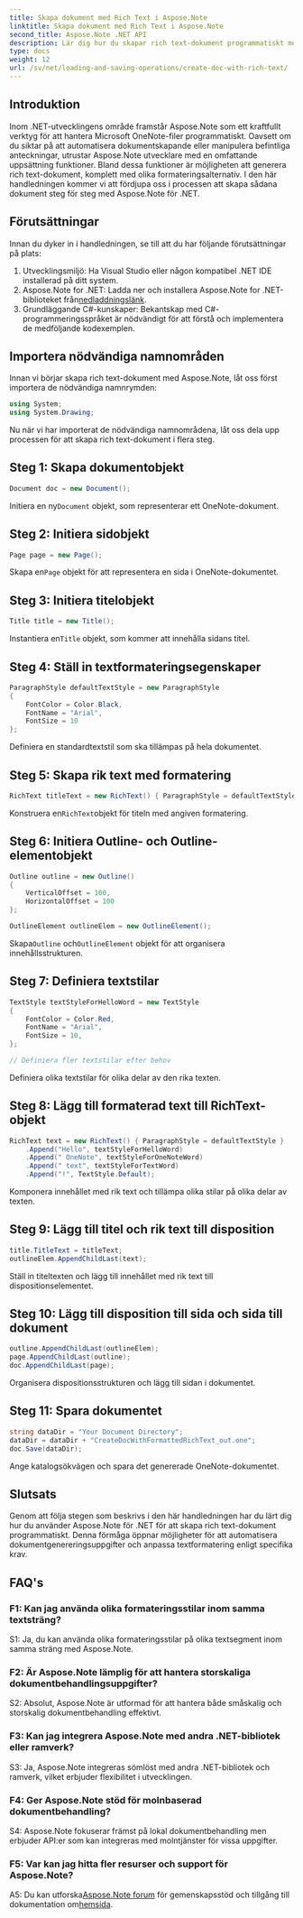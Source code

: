 ```yaml
---
title: Skapa dokument med Rich Text i Aspose.Note
linktitle: Skapa dokument med Rich Text i Aspose.Note
second_title: Aspose.Note .NET API
description: Lär dig hur du skapar rich text-dokument programmatiskt med Aspose.Note för .NET. Steg-för-steg guide med kodexempel.
type: docs
weight: 12
url: /sv/net/loading-and-saving-operations/create-doc-with-rich-text/
---
```

## Introduktion

Inom .NET-utvecklingens område framstår Aspose.Note som ett kraftfullt verktyg för att hantera Microsoft OneNote-filer programmatiskt. Oavsett om du siktar på att automatisera dokumentskapande eller manipulera befintliga anteckningar, utrustar Aspose.Note utvecklare med en omfattande uppsättning funktioner. Bland dessa funktioner är möjligheten att generera rich text-dokument, komplett med olika formateringsalternativ. I den här handledningen kommer vi att fördjupa oss i processen att skapa sådana dokument steg för steg med Aspose.Note för .NET.

## Förutsättningar

Innan du dyker in i handledningen, se till att du har följande förutsättningar på plats:

1. Utvecklingsmiljö: Ha Visual Studio eller någon kompatibel .NET IDE installerad på ditt system.
2.  Aspose.Note for .NET: Ladda ner och installera Aspose.Note for .NET-biblioteket från[nedladdningslänk](https://releases.aspose.com/note/net/).
3. Grundläggande C#-kunskaper: Bekantskap med C#-programmeringsspråket är nödvändigt för att förstå och implementera de medföljande kodexemplen.

## Importera nödvändiga namnområden

Innan vi börjar skapa rich text-dokument med Aspose.Note, låt oss först importera de nödvändiga namnrymden:

```csharp
using System;
using System.Drawing;
```

Nu när vi har importerat de nödvändiga namnområdena, låt oss dela upp processen för att skapa rich text-dokument i flera steg.

## Steg 1: Skapa dokumentobjekt

```csharp
Document doc = new Document();
```

 Initiera en ny`Document` objekt, som representerar ett OneNote-dokument.

## Steg 2: Initiera sidobjekt

```csharp
Page page = new Page();
```

 Skapa en`Page` objekt för att representera en sida i OneNote-dokumentet.

## Steg 3: Initiera titelobjekt

```csharp
Title title = new Title();
```

 Instantiera en`Title` objekt, som kommer att innehålla sidans titel.

## Steg 4: Ställ in textformateringsegenskaper

```csharp
ParagraphStyle defaultTextStyle = new ParagraphStyle
{
    FontColor = Color.Black,
    FontName = "Arial",
    FontSize = 10
};
```

Definiera en standardtextstil som ska tillämpas på hela dokumentet.

## Steg 5: Skapa rik text med formatering

```csharp
RichText titleText = new RichText() { ParagraphStyle = defaultTextStyle }.Append("Title!");
```

 Konstruera en`RichText`objekt för titeln med angiven formatering.

## Steg 6: Initiera Outline- och Outline-elementobjekt

```csharp
Outline outline = new Outline()
{
    VerticalOffset = 100,
    HorizontalOffset = 100
};

OutlineElement outlineElem = new OutlineElement();
```

 Skapa`Outline` och`OutlineElement` objekt för att organisera innehållsstrukturen.

## Steg 7: Definiera textstilar

```csharp
TextStyle textStyleForHelloWord = new TextStyle
{
    FontColor = Color.Red,
    FontName = "Arial",
    FontSize = 10,
};

// Definiera fler textstilar efter behov
```

Definiera olika textstilar för olika delar av den rika texten.

## Steg 8: Lägg till formaterad text till RichText-objekt

```csharp
RichText text = new RichText() { ParagraphStyle = defaultTextStyle }
    .Append("Hello", textStyleForHelloWord)
    .Append(" OneNote", textStyleForOneNoteWord)
    .Append(" text", textStyleForTextWord)
    .Append("!", TextStyle.Default);
```

Komponera innehållet med rik text och tillämpa olika stilar på olika delar av texten.

## Steg 9: Lägg till titel och rik text till disposition

```csharp
title.TitleText = titleText;
outlineElem.AppendChildLast(text);
```

Ställ in titeltexten och lägg till innehållet med rik text till dispositionselementet.

## Steg 10: Lägg till disposition till sida och sida till dokument

```csharp
outline.AppendChildLast(outlineElem);
page.AppendChildLast(outline);
doc.AppendChildLast(page);
```

Organisera dispositionsstrukturen och lägg till sidan i dokumentet.

## Steg 11: Spara dokumentet

```csharp
string dataDir = "Your Document Directory";
dataDir = dataDir + "CreateDocWithFormattedRichText_out.one";
doc.Save(dataDir);
```

Ange katalogsökvägen och spara det genererade OneNote-dokumentet.

## Slutsats

Genom att följa stegen som beskrivs i den här handledningen har du lärt dig hur du använder Aspose.Note för .NET för att skapa rich text-dokument programmatiskt. Denna förmåga öppnar möjligheter för att automatisera dokumentgenereringsuppgifter och anpassa textformatering enligt specifika krav.

## FAQ's

### F1: Kan jag använda olika formateringsstilar inom samma textsträng?

S1: Ja, du kan använda olika formateringsstilar på olika textsegment inom samma sträng med Aspose.Note.

### F2: Är Aspose.Note lämplig för att hantera storskaliga dokumentbehandlingsuppgifter?

S2: Absolut, Aspose.Note är utformad för att hantera både småskalig och storskalig dokumentbehandling effektivt.

### F3: Kan jag integrera Aspose.Note med andra .NET-bibliotek eller ramverk?

S3: Ja, Aspose.Note integreras sömlöst med andra .NET-bibliotek och ramverk, vilket erbjuder flexibilitet i utvecklingen.

### F4: Ger Aspose.Note stöd för molnbaserad dokumentbehandling?

S4: Aspose.Note fokuserar främst på lokal dokumentbehandling men erbjuder API:er som kan integreras med molntjänster för vissa uppgifter.

### F5: Var kan jag hitta fler resurser och support för Aspose.Note?

 A5: Du kan utforska[Aspose.Note forum](https://forum.aspose.com/c/note/28) för gemenskapsstöd och tillgång till dokumentation om[hemsida](https://reference.aspose.com/note/net/).